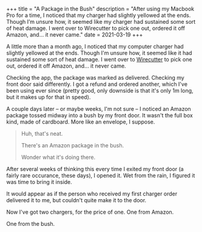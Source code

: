 +++
title = "A Package in the Bush"
description = "After using my Macbook Pro for a time, I noticed that my charger had slightly yellowed at the ends. Though I’m unsure how, it seemed like my charger had sustained some sort of heat damage. I went over to Wirecutter to pick one out, ordered it off Amazon, and... it never came."
date = 2021-03-19
+++

A little more than a month ago, I noticed that my computer charger had
slightly yellowed at the ends. Though I'm unsure how, it seemed like
it had sustained some sort of heat damage. I went over to
[Wirecutter][NYT] to pick one out, ordered it off Amazon, and... it
never came.

<!-- more -->

Checking the app, the package was marked as delivered. Checking my
front door said differently. I got a refund and ordered another,
which I've been using ever since (pretty good, only downside is that
it's only 1m long, but it makes up for that in speed).

A couple days later – or maybe weeks, I'm not sure – I noticed an
Amazon package tossed midway into a bush by my front door. It wasn't
the full box kind, made of cardboard. More like an envelope, I
suppose.

> Huh, that's neat.
>
> There's an Amazon package in the bush.
>
> Wonder what it's doing there.

After several weeks of thinking this every time I exited my front door
(a fairly rare occurance, these days), I opened it. Wet from the rain,
I figured it was time to bring it inside.

It would appear as if the person who received my first charger order
delivered it to me, but couldn't quite make it to the door.

Now I've got two chargers, for the price of one. One from Amazon.

One from the bush.

[NYT]: https://www.nytimes.com/wirecutter/

